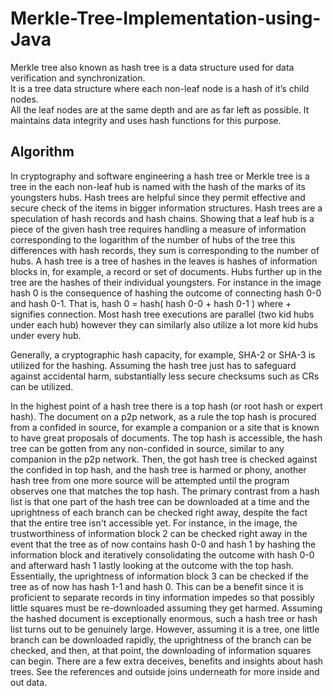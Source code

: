 # Merkle-Tree-Implementation-using-Java
Merkle tree also known as hash tree is a data structure used for data verification and synchronization.  
It is a tree data structure where each non-leaf node is a hash of it’s child nodes.  
All the leaf nodes are at the same depth and are as far left as possible. It maintains data integrity and uses hash functions for this purpose. 



## Algorithm 

In cryptography and software engineering a hash tree or Merkle tree is a tree in the each
non-leaf hub is named with the hash of the marks of its youngsters hubs. Hash trees are helpful
since they permit effective and secure check of the items in bigger information structures. Hash
trees are a speculation of hash records and hash chains. Showing that a leaf hub is a piece of
the given hash tree requires handling a measure of information corresponding to the logarithm of the
number of hubs of the tree this differences with hash records, they sum is corresponding to the
number of hubs. A hash tree is a tree of hashes in the leaves is hashes of information blocks in, for
example, a record or set of documents. Hubs further up in the tree are the hashes of their individual
youngsters. For instance in the image hash 0 is the consequence of hashing the outcome
of connecting hash 0-0 and hash 0-1. That is, hash 0 = hash( hash 0-0 + hash 0-1 ) where +
signifies connection. Most hash tree executions are parallel (two kid hubs under each
hub) however they can similarly also utilize a lot more kid hubs under every hub.

Generally, a cryptographic hash capacity, for example, SHA-2 or SHA-3 is utilized for the hashing. Assuming the hash tree
just has to safeguard against accidental harm, substantially less secure checksums such
as CRs can be utilized.

In the highest point of a hash tree there is a top hash (or root hash or expert hash). The document on a
p2p network, as a rule the top hash is procured from a confided in source, for example a companion or
a site that is known to have great proposals of documents. The top hash is accessible, the
hash tree can be gotten from any non-confided in source, similar to any companion in the p2p network. Then,
the got hash tree is checked against the confided in top hash, and the hash tree is harmed or
phony, another hash tree from one more source will be attempted until the program observes one that matches
the top hash. The primary contrast from a hash list is that one part of the hash tree can be
downloaded at a time and the uprightness of each branch can be checked right away, despite the fact that
the entire tree isn't accessible yet. For instance, in the image, the trustworthiness of information block 2 can
be checked right away in the event that the tree as of now contains hash 0-0 and hash 1 by hashing the information
block and iteratively consolidating the outcome with hash 0-0 and afterward hash 1 lastly looking at
the outcome with the top hash. Essentially, the uprightness of information block 3 can be checked if the tree
as of now has hash 1-1 and hash 0. This can be a benefit since it is proficient to separate records in
tiny information impedes so that possibly little squares must be re-downloaded assuming they get harmed.
Assuming the hashed document is exceptionally enormous, such a hash tree or hash list turns out to be genuinely large. However, assuming it is a tree,
one little branch can be downloaded rapidly, the uprightness of the branch can be checked, and
then, at that point, the downloading of information squares can begin. There are a few extra deceives, benefits and
insights about hash trees. See the references and outside joins underneath for more inside and out
data.

